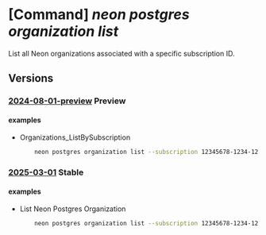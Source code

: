 # [Command] _neon postgres organization list_

List all Neon organizations associated with a specific subscription ID.

## Versions

### [2024-08-01-preview](/Resources/mgmt-plane/L3N1YnNjcmlwdGlvbnMve30vcHJvdmlkZXJzL25lb24ucG9zdGdyZXMvb3JnYW5pemF0aW9ucw==/2024-08-01-preview.xml) **Preview**

<!-- mgmt-plane /subscriptions/{}/providers/neon.postgres/organizations 2024-08-01-preview -->
<!-- mgmt-plane /subscriptions/{}/resourcegroups/{}/providers/neon.postgres/organizations 2024-08-01-preview -->

#### examples

- Organizations_ListBySubscription
    ```bash
        neon postgres organization list --subscription 12345678-1234-1234-1234-123456789abc --resource-group demoResourceGroup
    ```

### [2025-03-01](/Resources/mgmt-plane/L3N1YnNjcmlwdGlvbnMve30vcHJvdmlkZXJzL25lb24ucG9zdGdyZXMvb3JnYW5pemF0aW9ucw==/2025-03-01.xml) **Stable**

<!-- mgmt-plane /subscriptions/{}/providers/neon.postgres/organizations 2025-03-01 -->
<!-- mgmt-plane /subscriptions/{}/resourcegroups/{}/providers/neon.postgres/organizations 2025-03-01 -->

#### examples

- List Neon Postgres Organization
    ```bash
        neon postgres organization list --subscription 12345678-1234-1234-1234-123456789abc --resource-group demoResourceGroup
    ```
